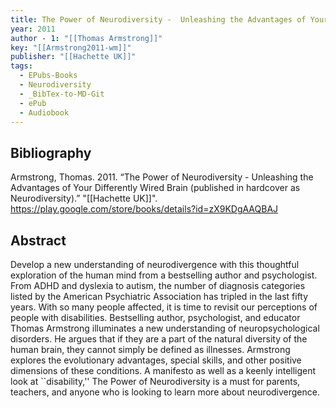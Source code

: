 ```yaml
---
title: The Power of Neurodiversity -  Unleashing the Advantages of Your Differently Wired Brain (published in hardcover as Neurodiversity)
year: 2011
author - 1: "[[Thomas Armstrong]]"
key: "[[Armstrong2011-wm]]"
publisher: "[[Hachette UK]]"
tags:
  - EPubs-Books
  - Neurodiversity
  - _BibTex-to-MD-Git
  - ePub
  - Audiobook
---
```


## Bibliography
Armstrong, Thomas. 2011. “The Power of Neurodiversity -  Unleashing the Advantages of Your Differently Wired Brain (published in hardcover as Neurodiversity).” "[[Hachette UK]]". https://play.google.com/store/books/details?id=zX9KDgAAQBAJ

## Abstract
Develop a new understanding of neurodivergence with this thoughtful exploration of the human mind from a bestselling author and psychologist. From ADHD and dyslexia to autism, the number of diagnosis categories listed by the American Psychiatric Association has tripled in the last fifty years. With so many people affected, it is time to revisit our perceptions of people with disabilities. Bestselling author, psychologist, and educator Thomas Armstrong illuminates a new understanding of neuropsychological disorders. He argues that if they are a part of the natural diversity of the human brain, they cannot simply be defined as illnesses. Armstrong explores the evolutionary advantages, special skills, and other positive dimensions of these conditions. A manifesto as well as a keenly intelligent look at ``disability,'' The Power of Neurodiversity is a must for parents, teachers, and anyone who is looking to learn more about neurodivergence.
